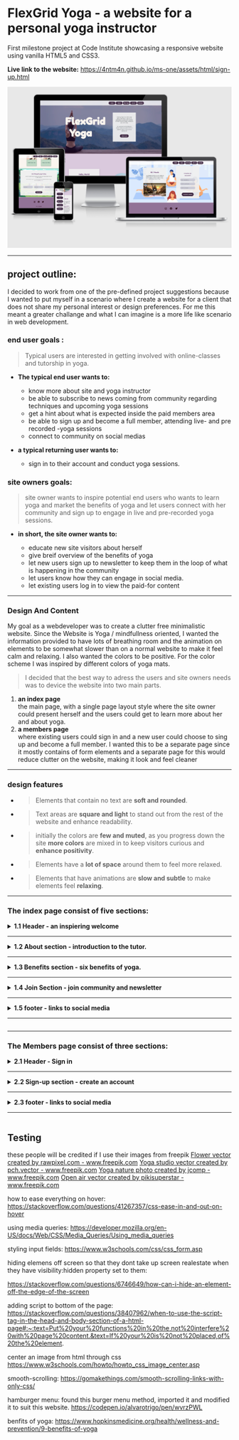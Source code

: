 # FlexGrid Yoga - a website for a personal yoga instructor
First milestone project at Code Institute showcasing a responsive website using vanilla HTML5 and CSS3.

__Live link to the website:__ https://4ntm4n.github.io/ms-one/assets/html/sign-up.html

![website on different screen sizes and devices](assets/img/readme/Screenshot%20from%202022-04-18%2011-50-26.png)
___

## project outline:

I decided to work from one of the pre-defined project suggestions because  I wanted to put myself in a scenario where I create a website for a client that does not share my personal interest or design preferences. For me this meant a greater challange and what I can imagine is a more life like scenario in web development.



### end user goals  : 

>Typical users are interested in getting involved with online-classes and tutorship in yoga.

- __The typical end user wants to:__

  -  know more about site and yoga instructor
  - be able to subscribe to news coming from community regarding techniques and upcoming yoga sessions
  - get a hint about what is expected inside the paid members area
  - be able to sign up and become a full member, attending live- and pre recorded -yoga sessions
  - connect to community on social medias


- __a typical returning user wants to:__
  - sign in to their account and conduct yoga sessions.

### site owners goals:
>site owner wants to inspire potential end users who wants to learn yoga and market the benefits of yoga and let users connect with her community and sign up to engage in live and pre-recorded yoga sessions.

- __in short, the site owner wants to:__

  - educate new site visitors about herself
  - give breif overview of the benefits of yoga
  - let new users sign up to newsletter to keep them in the loop of what is happening in the community
  - let users know how they can engage in social media.
  - let existing users log in to view the paid-for content

___

### Design And Content


My goal as a webdeveloper was to create a clutter free minimalistic website. Since the Website is Yoga / mindfullness oriented, I wanted the information provided to have lots of breathing room and the animation on elements to be somewhat slower than on a normal website to make it feel calm and relaxing. I also wanted the colors to be positive. For the color scheme I was inspired by different colors of yoga mats.


>I decided that the best way to adress the users and site owners needs was to device the website into two main parts.

1.  __an index page__ <br> 
        the main page, with a single page layout style where the site owner could present herself and the users could get to learn more about her and about yoga. 
2. __a members page__ <br>
        where existing users could sign in and a new user could choose to sing up and become a full member. I wanted this to be a separate page since it mostly contains of form elements and a separate page for this would reduce clutter on the website, making it look and feel cleaner
___
### __design features__
- >Elements that contain no text are __soft and rounded__.

- > Text areas are __square and light__ to stand out from the rest of the website and enhance readability. 

- >initially the colors are __few and muted__, as you progress down the site __more colors__ are mixed in to keep visitors curious and __enhance positivity__.

- > Elements have a __lot of space__ around them to feel more relaxed. 

- >Elements that have animations are __slow and subtle__ to make elements feel __relaxing__.

___
### __The index page consist of five sections:__ 

<details>
  <summary>
  <b>1.1 Header - an inspiering welcome</b> 
  <hr>
  </summary> 

![header section of FlexGridYoga](assets/img/readme/Screenshot-index-header.png)

>This is the first section of the website a user is presented to. I wanted it too look clean and relaxing.

 __Contains the following elements:__
 -  an inspiering __background image__ 
 -  __navigation menu__  that lets the user jump to the different sections

 - __a welcome heading__ -in this case the website's name -FlexGrid Yoga 
        instead of having a logo in the navigation bar
 -  __a textbox__ with a welcome text 
 
 - a __call-to-action button__ that takes the user to the join us page where 
       the user can choose to subscribe to a newsletter through a form or click a link to go to the sign-up form and become a full paying member. 

__Section Goal:__
1. > let users know more about the website.
2. > give users a shortcut to join section.       
3. > give the user a way to navigate around the site. 


__Design:__
> This section aims to have enough space to give breathing room to all elements presented, but also be small enough to let user hint the sections below to encourage a scroll down.

</details>

<details>
 <summary>
 <b>1.2 About section  - introduction to the tutor.</b>
 <hr>
 </summary>

![About section of FlexGridYoga](assets/img/readme/Screenshot-index-about.png)

>This section will let the users know who the site owner / instructor is through a breif presentation.
>>I argue that this section has the higher informative priority over the other sections below since there are many different online yoga classes out there, and the first impression a user gets from the instructor is a key differentiator from other similar sites.

 __Contains the following elements:__  
 - introduction __text-area__
 - selfie __image__ 

__Section Goal:__
1. > Let users get to know the instructor.
2. > Let site owner diffirentiate herself from competitors       


__Design:__
>Follow the same design-pattern as the rest of the site yet have a uniqueness to it from other sections. Be clear, simple and have a light relaxing feel to it.
</details>

<details> 
 <summary> 
 <b>1.3 Benefits section - six benefits of yoga. </b>
 <hr>
 </summary>

![Benefits section of FlexGridYoga](assets/img/readme/Screenshot-index-benefits.png)

>The second section informs the users of som of the benefits of yoga
>>To make this section a bit more interesting, I created a floating effect by moving the cards ever so slightly upwards and added more box-shadow when the user hovers the pointer over the them with the mouse. 


 __Contains the following elements:__
 - a section __heading__
 - six different __cards__ that each explains one unique benefit of yoga.

__Section Goal:__
1. > Educate users on the benefits of engaging in yoga.
2. > Give site owner a tool to inspire her visitors.
3. > Make website a bit more interactive.


__Design:__
> the goal with this is to inspire users interest in the subject. I wanted to do this with a card design that looked good and was easy to both design and reuse. 


</details>

<details>
 <summary>
  <b>1.4 Join Section - join community and newsletter</b>
  <hr>
 </summary> 
  <hr>

![Join section of FlexGridYoga](assets/img/readme/Screenshot-index-join.png)


>New users might be hesitant to become a full paying member on the first visit. So in order for the site owner to keep users in the loop, and in order to let new users connect and learn more about the future content and what value it would bring to them, they have an option to join a newsletter where the site owner has the potential to reach interested visitors in the future via email.

 __Contains the following elements:__
 - a __text-box__ containing information on what _value_ signing up could bring new users.  
 - a __link__ directing interested users to the sign up form on the _Members page_.
 - a __form__ that could feed an emailing list database. this form contains following information:
   - __First name__ _required_
   - __Last name__ 
   - __Email__ _required_
   - __Submit button__

__Section Goal:__
1. > Educate users on the benefits of engaging in yoga.
2. > Give site owner a tool to inspire her visitors.
3. > Make website a bit more interactive.


__Design:__
>In order to make this section feel clean yet have the sufficiant support for screen readers, the legends and labels are placed off screen using css. Placeholders show the user what is expected in the form-fields.
>By mixing a lot of different colors in the background image, the join section becomes positive and fun.
</details>

<details>
<summary>
<b>1.5 footer - links to social media </b>
<hr>
</summary>

![Footer of FlexGridYoga](assets/img/readme/Screenshot-index-footer.png)

>The footer and the end of the website contains links to the website's social media platforms.
     
 __Contains the following elements__ 
 - List of __links to social media__ pages.
 - __Copy right text__ for the website. ( in this case my own name since this is an excersise.)

__Section Goal:__
1. > Let users connect to website's social media platforms
2. > Give site owner a way to promote her community on social media.

__Design:__
> The footer area is designed to be as clean as possible yet have enough contrast to be clear ans readable. 
> animations on the elements has been removed to reduce distractions from the rest of the the website. the mouse still indicate these icons are links through the pointer-change. 
</details> 

___

### __The Members page consist of three sections:__ 

<details>
<summary>
<b>2.1 Header - Sign in </b>
<hr>
</summary>

![header on members page of FlexGridYoga](assets/img/readme/Screenshot-members-login.png)

>The header on the members page is the same as on the index page. but the welcome text box and the website name heading is replaced with a login form.
       
__Contains the following elements__ 
- a __fieldset legend__
- __log-in__ form for existing users form contains the following form-elements:
- __Email__ _required_
- __Password__ _required_
- __Submit button__ that submits the form and could validate the user to log in.


__Section Goal:__
1. > give existing users an easy way to log in to their accounts.

__Design:__
 >Just like on the join section of the index page, the labels are not displayed but still accessable for screen readers and assistive technology for users who needs it. 

</details> 

<details>
<summary>
<b>2.2 Sign-up section - create an account </b>
<hr>
</summary>

>In this section the user gets is faced with the option to become a paying member of the website and gain full access to its content.

![sign up section on members page of FlexGridYoga](assets/img/readme/Screenshot-members-signup.png)

__Contains the following elements__ 
- __information box__ with the following sub-elements:
   - __heading__ letting user know what it costs
   - __text__ explaining the offer
   - __video element__ using an iframe with embedded youtube content that the user can interact with.
- __account creation form__ containing the following sub-elements:
   - an _Account Creation_ __fieldset__ with 3 input fields create the new account.
   - A __detail > summary__ element styled to look like a button that reviels the _payment_ part of the form 
   - a _Payment Card_ __fieldset__ to fill in the payment details
   - a _Billing_ __fieldset__ that let the user fill in the billing adress for the payment. 


__Section Goals:__
1. > Give users an idea of what is behind the paywall.
2. > Give site owner a way to promote the paid-for content.
3. > Let users create a members account.
4. > Let users privide payment details to become full members.


__Design:__
>the video element in the information box let's the user get a hint of what to expect as a paying member. The video runs on youtube using iframe and youtubes sharing feature using embedded code.
>
>The payment details button could have been executed in a more elegant way using javascript but since I limited myself to pure html and css, styling the summary element to look like a button was the solution I came up with.
</details> 

<details>
<summary>
<b>2.3 footer - links to social media </b>
<hr>
</summary>

![Footer on members page of FlexGridYoga](assets/img/readme/Screenshot-members-footer.png)

>The footer on the members page is identical to the one on the index page to provide users with concistancy. 


__Section Goal:__
1. > Let users connect to website's social media platforms
2. > Give site owner a way to promote her community on social media.

__Design:__
> The footer area is designed to be as clean as possible yet have enough contrast to be clear ans readable. 
> animations on the elements has been removed to reduce distractions from the rest of the the website. the mouse still indicate these icons are links through the pointer-change. 
       
</details> 



## Testing




















these people will be credited if I use their images from freepik
<a href='https://www.freepik.com/vectors/flower'>Flower vector created by rawpixel.com - www.freepik.com</a>
<a href='https://www.freepik.com/vectors/yoga-studio'>Yoga studio vector created by pch.vector - www.freepik.com</a>
<a href='https://www.freepik.com/photos/yoga-nature'>Yoga nature photo created by jcomp - www.freepik.com</a>
<a href='https://www.freepik.com/vectors/open-air'>Open air vector created by pikisuperstar - www.freepik.com</a>

how to ease everything on hover:
https://stackoverflow.com/questions/41267357/css-ease-in-and-out-on-hover

using media queries:
https://developer.mozilla.org/en-US/docs/Web/CSS/Media_Queries/Using_media_queries

styling input fields:
https://www.w3schools.com/css/css_form.asp

hiding elemens off screen so that they dont take up screen realestate when they have visibility:hidden property set to them:

https://stackoverflow.com/questions/6746649/how-can-i-hide-an-element-off-the-edge-of-the-screen


adding script to bottom of the page:
https://stackoverflow.com/questions/38407962/when-to-use-the-script-tag-in-the-head-and-body-section-of-a-html-page#:~:text=Put%20your%20functions%20in%20the,not%20interfere%20with%20page%20content.&text=If%20your%20is%20not%20placed,of%20the%20element.


center an image from html through css
https://www.w3schools.com/howto/howto_css_image_center.asp

smooth-scrolling:
https://gomakethings.com/smooth-scrolling-links-with-only-css/

hamburger menu:
found this burger menu method, imported it and modified it to suit this website.
https://codepen.io/alvarotrigo/pen/wvrzPWL

benfits of yoga:
https://www.hopkinsmedicine.org/health/wellness-and-prevention/9-benefits-of-yoga